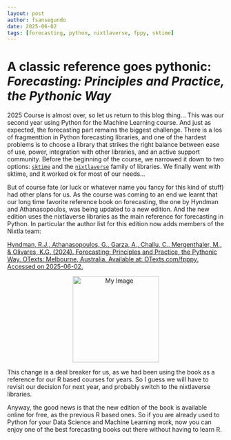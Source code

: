 ```yaml
---
layout: post
author: fsansegundo
date: 2025-06-02
tags: [forecasting, python, nixtlaverse, fppy, sktime]
---
```


# A classic reference goes pythonic: *Forecasting: Principles and Practice, the Pythonic Way*

2025 Course is almost over, so let us return to this blog thing... This was our second year using Python for the Machine Learning course. And just as expected, the forecasting part remains the biggest challenge. There is a los of fragmenttion in Python forecasting libraries, and one of the hardest problems is to choose a library that strikes the right balance between ease of use, power, integration with other libraries, and an active support community. Before the beginning of the course, we narrowed it down to two options: [`sktime`](https://www.sktime.net/en/stable/) and the [`nixtlaverse`](https://nixtlaverse.nixtla.io/) family of libraries. We finally went with sktime, and it worked ok for most of our needs...

But of course fate (or luck or whatever name you fancy for this kind of stuff) had other plans for us. As the course was coming to an end we learnt that our long time favorite reference book on forecasting, the one by Hyndman and Athanasopoulos, was being updated to a new edition. And the new edition uses the nixtlaverse libraries as the main reference for forecasting in Python. In particular the author list for this edition now adds members of the Nixtla team:

[Hyndman, R.J., Athanasopoulos, G., Garza, A., Challu, C., Mergenthaler, M., & Olivares, K.G. (2024). Forecasting: Principles and Practice, the Pythonic Way. OTexts: Melbourne, Australia. Available at: OTexts.com/fpppy. Accessed on 2025-06-02.](https://otexts.com/fpppy/)

<p align="center">
  <img src="https://otexts.com/fpppy/figs/fpppy_front_cover.jpg" width="200" alt="My Image">
</p>

This change is a deal breaker for us, as we had been using the book as a reference for our R based courses for years. So I guess we will have to revisit our decision for next year, and probably switch to the nixtlaverse libraries.

Anyway, the good news is that the new edition of the book is available online for free, as the previous R based ones. So if you are already used to Python for your Data Science and Machine Learning work, now you can enjoy one of the best forecasting books out there without having to learn R.
